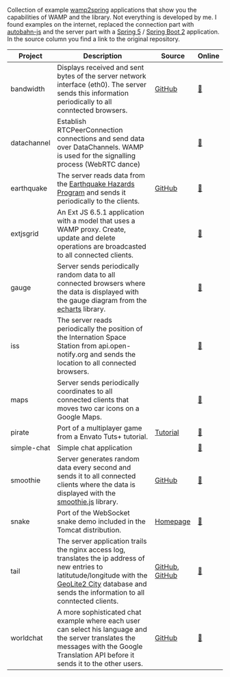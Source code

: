 Collection of example [wamp2spring](https://github.com/ralscha/wamp2spring) applications that show you the capabilities of WAMP and the library. 
Not everything is developed by me. I found examples on the internet, replaced the connection part 
with [autobahn-js](https://github.com/crossbario/autobahn-js) and the server part with a [Spring 5](http://projects.spring.io/spring-framework/) / [Spring Boot 2](http://projects.spring.io/spring-boot/) application. 
In the source column you find a link to the original repository. 

| Project | Description | Source | Online |
|---------|-------------|--------|--------|
| bandwidth | Displays received and sent bytes of the server network interface (eth0). The server sends this information periodically to all conntected browsers. | [GitHub](https://github.com/pesarkhobeee/Realtime-Bandwidth-Grapher) | <a href="https://demo.rasc.ch/wamp2spring-demo-bandwidth/" target="_blank">:link:</a> |
| datachannel  | Establish RTCPeerConnection connections and send data over DataChannels. WAMP is used for the signalling process (WebRTC dance) |        | <a href="https://demo.rasc.ch/wamp2spring-demo-datachannel/" target="_blank">:link:</a> |
| earthquake | The server reads data from the <a target="_blank" href="https://earthquake.usgs.gov/">Earthquake Hazards Program</a> and sends it periodically to the clients. | [GitHub](https://github.com/bijukunjummen/si-spring-websockets) | <a href="https://demo.rasc.ch/wamp2spring-demo-earthquake/" target="_blank">:link:</a> |
| extjsgrid |  An Ext JS 6.5.1 application with a model that uses a WAMP proxy. Create, update and delete operations are broadcasted to all connected clients.  |        | <a href="https://demo.rasc.ch/wamp2spring-demo-extjsgrid/" target="_blank">:link:</a> |
| gauge | Server sends periodically random data to all connected browsers where the data is displayed with the gauge diagram from the [echarts](https://ecomfe.github.io/echarts-doc/public/en/index.html) library. |        | <a href="https://demo.rasc.ch/wamp2spring-demo-gauge/" target="_blank">:link:</a> |
| iss | The server reads periodically the position of the Internation Space Station from api.open-notify.org and sends the location to all connected browsers. |        | <a href="https://demo.rasc.ch/wamp2spring-demo-iss/" target="_blank">:link:</a> |
| maps | Server sends periodically coordinates to all connected clients that moves two car icons on a Google Maps. |        | <a href="https://demo.rasc.ch/wamp2spring-demo-maps/" target="_blank">:link:</a> |
| pirate | Port of a multiplayer game from a Envato Tuts+ tutorial. | [Tutorial](https://code.tutsplus.com/tutorials/create-a-multiplayer-pirate-shooter-game-in-your-browser--cms-23311)  | <a href="https://demo.rasc.ch/wamp2spring-demo-pirate/" target="_blank">:link:</a> |
| simple-chat | Simple chat application |        | <a href="https://demo.rasc.ch/wamp2spring-demo-simple-chat/" target="_blank">:link:</a> |
| smoothie | Server generates random data every second and sends it to all connected clients where the data is displayed with the [smoothie.js](http://smoothiecharts.org/) library. | [GitHub](https://github.com/joewalnes/smoothie) | <a href="https://demo.rasc.ch/wamp2spring-demo-smoothie/" target="_blank">:link:</a> |
| snake | Port of the WebSocket snake demo included in the Tomcat distribution. | [Homepage](http://tomcat.apache.org/) | <a href="https://demo.rasc.ch/wamp2spring-demo-snake/" target="_blank">:link:</a> |
| tail |  The server application trails the nginx access log, translates the ip address of new entries to latitutude/longitude with the [GeoLite2 City](https://dev.maxmind.com/geoip/geoip2/geolite2/) database and sends the information to all conntected clients. | [GitHub](https://github.com/stagas/maptail), [GitHub](https://github.com/mape/node-wargames) | <a href="https://demo.rasc.ch/wamp2spring-demo-tail/" target="_blank">:link:</a> |
| worldchat | A more sophisticated chat example where each user can select his language and the server translates the messages with the Google Translation API before it sends it to the other users.  | [GitHub](https://github.com/Grandclosing/WorldChat) | <a href="https://demo.rasc.ch/wamp2spring-demo-worldchat/" target="_blank">:link:</a> |





